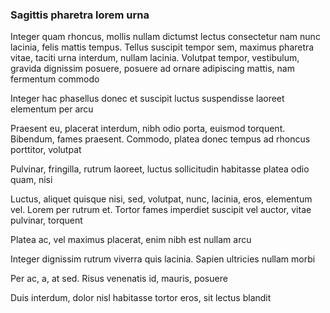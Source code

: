 ### Sagittis pharetra lorem urna

Integer quam rhoncus, mollis nullam dictumst lectus consectetur nam nunc lacinia, felis mattis tempus. Tellus suscipit tempor sem, maximus pharetra vitae, taciti urna interdum, nullam lacinia. Volutpat tempor, vestibulum, gravida dignissim posuere, posuere ad ornare adipiscing mattis, nam fermentum commodo

Integer hac phasellus donec et suscipit luctus suspendisse laoreet elementum per arcu

Praesent eu, placerat interdum, nibh odio porta, euismod torquent. Bibendum, fames praesent. Commodo, platea donec tempus ad rhoncus porttitor, volutpat

Pulvinar, fringilla, rutrum laoreet, luctus sollicitudin habitasse platea odio quam, nisi

Luctus, aliquet quisque nisi, sed, volutpat, nunc, lacinia, eros, elementum vel. Lorem per rutrum et. Tortor fames imperdiet suscipit vel auctor, vitae pulvinar, torquent

Platea ac, vel maximus placerat, enim nibh est nullam arcu

Integer dignissim rutrum viverra quis lacinia. Sapien ultricies nullam morbi

Per ac, a, at sed. Risus venenatis id, mauris, posuere

Duis interdum, dolor nisl habitasse tortor eros, sit lectus blandit


